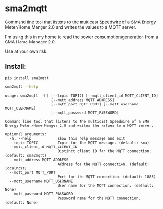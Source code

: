 # sma2mqtt

Command line tool that listens to the multicast Speedwire of a SMA Energy Meter/Home Manger 2.0 and writes the values to a MQTT server.

I'm using this in my home to read the power consumption/generation from a SMA Home Manager 2.0.


Use at your own risk.



Install:
--------
```bash
pip install sma2mqtt
```

```bash
sma2mqtt --help
```

```
usage: sma2mqtt [-h] [--topic TOPIC] [--mqtt_client_id MQTT_CLIENT_ID]
                     [--mqtt_address MQTT_ADDRESS]
                     [--mqtt_port MQTT_PORT] [--mqtt_username MQTT_USERNAME]
                     [--mqtt_password MQTT_PASSWORD]

Command line tool that listens to the multicast Speedwire of a SMA Energy Meter/Home Manger 2.0 and writes the values to a MQTT server.

optional arguments:
  -h, --help            show this help message and exit
  --topic TOPIC         Topic for the MQTT message. (default: sma)
  --mqtt_client_id MQTT_CLIENT_ID
                        Distinct client ID for the MQTT connection. (default: sma2mqtt)
  --mqtt_address MQTT_ADDRESS
                        Address for the MQTT connection. (default: localhost)
  --mqtt_port MQTT_PORT
                        Port for the MQTT connection. (default: 1883)
  --mqtt_username MQTT_USERNAME
                        User name for the MQTT connection. (default: None)
  --mqtt_password MQTT_PASSWORD
                        Password name for the MQTT connection. (default: None)
```

